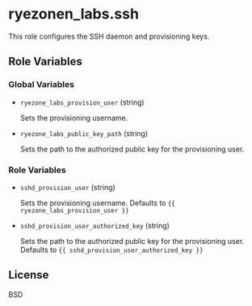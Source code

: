 ryezonen_labs.ssh
=========

This role configures the SSH daemon and provisioning keys.

Role Variables
--------------

### Global Variables

- `ryezone_labs_provision_user` (string)

   Sets the provisioning username.

- `ryezone_labs_public_key_path` (string)

   Sets the path to the authorized public key for the provisioning user.

### Role Variables

- `sshd_provision_user` (string)

  Sets the provisioning username.  Defaults to `{{ ryezone_labs_provision_user }}`

- `sshd_provision_user_authorized_key` (string)

   Sets the path to the authorized public key for the provisioning user.  Defaults to `{{ sshd_provision_user_authorized_key }}`

License
-------

BSD
